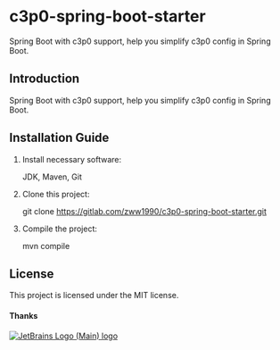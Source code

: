 # c3p0-spring-boot-starter

Spring Boot with c3p0 support, help you simplify c3p0 config in Spring Boot.

## Introduction

Spring Boot with c3p0 support, help you simplify c3p0 config in Spring Boot.

## Installation Guide

1. Install necessary software:

	JDK, Maven, Git

2. Clone this project:

	git clone https://gitlab.com/zww1990/c3p0-spring-boot-starter.git

3. Compile the project:

	mvn compile

## License

This project is licensed under the MIT license.

#### Thanks
[![JetBrains Logo (Main) logo](https://resources.jetbrains.com/storage/products/company/brand/logos/jb_beam.svg)](https://jb.gg/OpenSourceSupport)
